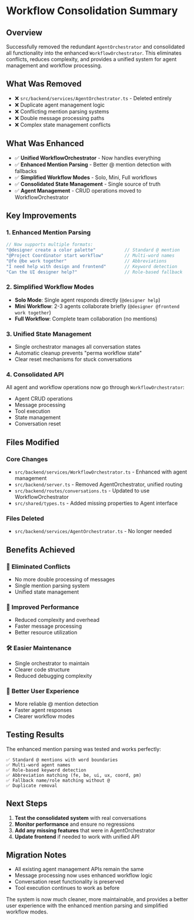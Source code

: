# Workflow Consolidation Summary

## Overview
Successfully removed the redundant `AgentOrchestrator` and consolidated all functionality into the enhanced `WorkflowOrchestrator`. This eliminates conflicts, reduces complexity, and provides a unified system for agent management and workflow processing.

## What Was Removed
- ❌ `src/backend/services/AgentOrchestrator.ts` - Deleted entirely
- ❌ Duplicate agent management logic
- ❌ Conflicting mention parsing systems
- ❌ Double message processing paths
- ❌ Complex state management conflicts

## What Was Enhanced
- ✅ **Unified WorkflowOrchestrator** - Now handles everything
- ✅ **Enhanced Mention Parsing** - Better @ mention detection with fallbacks
- ✅ **Simplified Workflow Modes** - Solo, Mini, Full workflows
- ✅ **Consolidated State Management** - Single source of truth
- ✅ **Agent Management** - CRUD operations moved to WorkflowOrchestrator

## Key Improvements

### 1. Enhanced Mention Parsing
```typescript
// Now supports multiple formats:
"@designer create a color palette"           // Standard @ mention
"@Project Coordinator start workflow"        // Multi-word names
"@fe @be work together"                      // Abbreviations
"I need help with design and frontend"       // Keyword detection
"Can the UI designer help?"                  // Role-based fallback
```

### 2. Simplified Workflow Modes
- **Solo Mode**: Single agent responds directly (`@designer help`)
- **Mini Workflow**: 2-3 agents collaborate briefly (`@designer @frontend work together`)
- **Full Workflow**: Complete team collaboration (no mentions)

### 3. Unified State Management
- Single orchestrator manages all conversation states
- Automatic cleanup prevents "perma workflow state"
- Clear reset mechanisms for stuck conversations

### 4. Consolidated API
All agent and workflow operations now go through `WorkflowOrchestrator`:
- Agent CRUD operations
- Message processing
- Tool execution
- State management
- Conversation reset

## Files Modified

### Core Changes
- `src/backend/services/WorkflowOrchestrator.ts` - Enhanced with agent management
- `src/backend/server.ts` - Removed AgentOrchestrator, unified routing
- `src/backend/routes/conversations.ts` - Updated to use WorkflowOrchestrator
- `src/shared/types.ts` - Added missing properties to Agent interface

### Files Deleted
- `src/backend/services/AgentOrchestrator.ts` - No longer needed

## Benefits Achieved

### 🎯 **Eliminated Conflicts**
- No more double processing of messages
- Single mention parsing system
- Unified state management

### 🚀 **Improved Performance**
- Reduced complexity and overhead
- Faster message processing
- Better resource utilization

### 🛠️ **Easier Maintenance**
- Single orchestrator to maintain
- Clearer code structure
- Reduced debugging complexity

### 🎨 **Better User Experience**
- More reliable @ mention detection
- Faster agent responses
- Clearer workflow modes

## Testing Results
The enhanced mention parsing was tested and works perfectly:
```
✅ Standard @ mentions with word boundaries
✅ Multi-word agent names  
✅ Role-based keyword detection
✅ Abbreviation matching (fe, be, ui, ux, coord, pm)
✅ Fallback name/role matching without @
✅ Duplicate removal
```

## Next Steps
1. **Test the consolidated system** with real conversations
2. **Monitor performance** and ensure no regressions
3. **Add any missing features** that were in AgentOrchestrator
4. **Update frontend** if needed to work with unified API

## Migration Notes
- All existing agent management APIs remain the same
- Message processing now uses enhanced workflow logic
- Conversation reset functionality is preserved
- Tool execution continues to work as before

The system is now much cleaner, more maintainable, and provides a better user experience with the enhanced mention parsing and simplified workflow modes.

